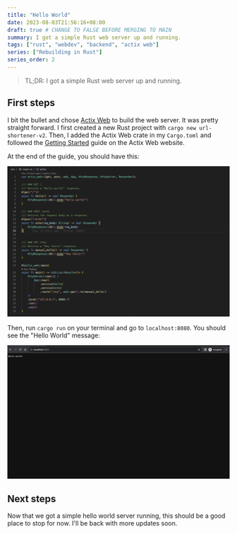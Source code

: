 ```yaml
---
title: "Hello World"
date: 2023-08-03T21:56:16+08:00
draft: true # CHANGE TO FALSE BEFORE MERGING TO MAIN
summary: I got a simple Rust web server up and running.
tags: ["rust", "webdev", "backend", "actix web"]
series: ["Rebuilding in Rust"]
series_order: 2
---
```


> TL;DR: I got a simple Rust web server up and running.

## First steps
I bit the bullet and chose [Actix Web](https://actix.rs/docs/getting-started/) to build the web server. It was pretty straight forward. I first created a new Rust project with `cargo new url-shortener-v2`. Then, I added the Actix Web crate in my `Cargo.toml` and followed the [Getting Started](https://actix.rs/docs/getting-started/) guide on the Actix Web website.

At the end of the guide, you should have this:

![Rust Server](rust_server.png)

Then, run `cargo run` on your terminal and go to `localhost:8080`. You should see the "Hello World" message:

![Hello World](hello_world.png)

## Next steps
Now that we got a simple hello world server running, this should be a good place to stop for now. I'll be back with more updates soon.